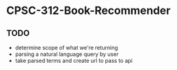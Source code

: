 # CPSC-312-Book-Recommender


## TODO

* determine scope of what we're returning
* parsing a natural language query by user
* take parsed terms and create url to pass to api




